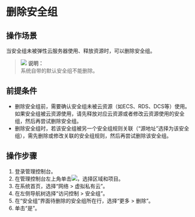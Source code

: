 # 删除安全组<a name="vpc_SecurityGroup_0008"></a>

## 操作场景<a name="sbac6979abea14c98b6270e0bf91ad991"></a>

当安全组未被弹性云服务器使用、释放资源时，可以删除安全组。

>![](public_sys-resources/icon-note.gif) **说明：**   
>系统自带的默认安全组不能删除。  

## 前提条件<a name="section6217611133712"></a>

-   删除安全组前，需要确认安全组未被云资源（如ECS、RDS、DCS等）使用。如果安全组被云资源使用，请先释放对应云资源或者修改云资源使用的安全组，然后再尝试删除安全组。
-   删除安全组时，若该安全组被另一个安全组规则关联（“源地址”选择为该安全组），需先删除或修改关联的安全组规则，然后再尝试删除该安全组。

## 操作步骤<a name="s3e26d00f315747089f7e203da3b9d030"></a>

1.  登录管理控制台。
2.  在管理控制台左上角单击![](figures/icon-region.png)，选择区域和项目。
3.  在系统首页，选择“网络 \> 虚拟私有云”。
4.  在左侧导航树选择“访问控制 \> 安全组”。
5.  在“安全组”界面待删除的安全组所在行，选择“更多 \> 删除”。
6.  单击“是”。

